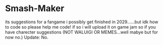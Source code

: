 # Smash-Maker
its suggestions for a fangame i possibly get finished in 2029......but idk how to code so please help me code! if so i will upload it on game jam so if you have charecter suggestions (NOT WALUIGI OR MEMES...well mabye but for now no.)
Update: No.
